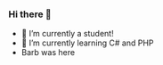 ### Hi there 👋
- 🔭 I’m currently a student!
- 🌱 I’m currently learning C# and PHP
- Barb was here
<!--
**juliaforbes/juliaforbes** is a ✨ _special_ ✨ repository because its `README.md` (this file) appears on your GitHub profile.

Here are some ideas to get you started:
- 👯 I’m looking to collaborate on ...
- 🤔 I’m looking for help with ...
- 💬 Ask me about ...
- 📫 How to reach me: ...
- 😄 Pronouns: ...
- ⚡ Fun fact: ...
-->
